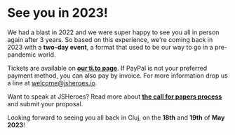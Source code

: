 # See you in 2023!

We had a blast in 2022 and we were super happy to see you all in person again after 3 years. So based on this experience, we're coming back in 2023 with a **two-day event**, a format that used to be our way to go in a pre-pandemic world.

Tickets are available on **[our ti.to page](https://ti.to/jsheroes/2023)**. If PayPal is not your preferred payment method, you can also pay by invoice. For more information drop us a line at <a href="mailto:welcome@jsheroes.io">welcome@jsheroes.io</a>.

Want to speak at JSHeroes? Read more about **[the call for papers process](/speak-at-jsheroes)** and submit your proposal.

Looking forward to seeing you all back in Cluj, on the **18th** and **19th** of **May 2023**!
